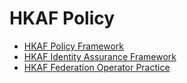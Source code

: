 ---
---

# HKAF Policy

- [HKAF Policy Framework](https://www.hkaf.edu.hk/compliance/hkaf-policy-framework)
- [HKAF Identity Assurance Framework](http://www.hkaf.edu.hk/compliance/hkaf-identity-assurance-framework)
- [HKAF Federation Operator Practice](https://www.hkaf.edu.hk/compliance/hkaf-federation-operational-practice-fop)
